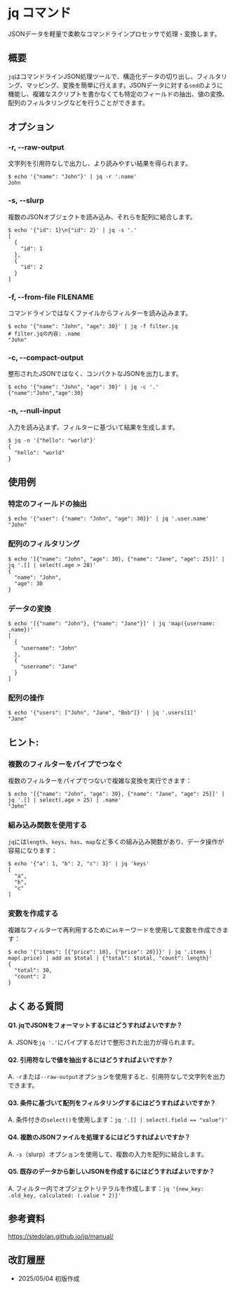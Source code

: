 # jq コマンド

JSONデータを軽量で柔軟なコマンドラインプロセッサで処理・変換します。

## 概要

`jq`はコマンドラインJSON処理ツールで、構造化データの切り出し、フィルタリング、マッピング、変換を簡単に行えます。JSONデータに対する`sed`のように機能し、複雑なスクリプトを書かなくても特定のフィールドの抽出、値の変換、配列のフィルタリングなどを行うことができます。

## オプション

### **-r, --raw-output**

文字列を引用符なしで出力し、より読みやすい結果を得られます。

```console
$ echo '{"name": "John"}' | jq -r '.name'
John
```

### **-s, --slurp**

複数のJSONオブジェクトを読み込み、それらを配列に結合します。

```console
$ echo '{"id": 1}\n{"id": 2}' | jq -s '.'
[
  {
    "id": 1
  },
  {
    "id": 2
  }
]
```

### **-f, --from-file FILENAME**

コマンドラインではなくファイルからフィルターを読み込みます。

```console
$ echo '{"name": "John", "age": 30}' | jq -f filter.jq
# filter.jqの内容: .name
"John"
```

### **-c, --compact-output**

整形されたJSONではなく、コンパクトなJSONを出力します。

```console
$ echo '{"name": "John", "age": 30}' | jq -c '.'
{"name":"John","age":30}
```

### **-n, --null-input**

入力を読み込まず、フィルターに基づいて結果を生成します。

```console
$ jq -n '{"hello": "world"}'
{
  "hello": "world"
}
```

## 使用例

### 特定のフィールドの抽出

```console
$ echo '{"user": {"name": "John", "age": 30}}' | jq '.user.name'
"John"
```

### 配列のフィルタリング

```console
$ echo '[{"name": "John", "age": 30}, {"name": "Jane", "age": 25}]' | jq '.[] | select(.age > 28)'
{
  "name": "John",
  "age": 30
}
```

### データの変換

```console
$ echo '[{"name": "John"}, {"name": "Jane"}]' | jq 'map({username: .name})'
[
  {
    "username": "John"
  },
  {
    "username": "Jane"
  }
]
```

### 配列の操作

```console
$ echo '{"users": ["John", "Jane", "Bob"]}' | jq '.users[1]'
"Jane"
```

## ヒント:

### 複数のフィルターをパイプでつなぐ

複数のフィルターをパイプでつないで複雑な変換を実行できます：

```console
$ echo '[{"name": "John", "age": 30}, {"name": "Jane", "age": 25}]' | jq '.[] | select(.age > 25) | .name'
"John"
```

### 組み込み関数を使用する

`jq`には`length`、`keys`、`has`、`map`など多くの組み込み関数があり、データ操作が容易になります：

```console
$ echo '{"a": 1, "b": 2, "c": 3}' | jq 'keys'
[
  "a",
  "b",
  "c"
]
```

### 変数を作成する

複雑なフィルターで再利用するために`as`キーワードを使用して変数を作成できます：

```console
$ echo '{"items": [{"price": 10}, {"price": 20}]}' | jq '.items | map(.price) | add as $total | {"total": $total, "count": length}'
{
  "total": 30,
  "count": 2
}
```

## よくある質問

#### Q1. jqでJSONをフォーマットするにはどうすればよいですか？
A. JSONを`jq '.'`にパイプするだけで整形された出力が得られます。

#### Q2. 引用符なしで値を抽出するにはどうすればよいですか？
A. `-r`または`--raw-output`オプションを使用すると、引用符なしで文字列を出力できます。

#### Q3. 条件に基づいて配列をフィルタリングするにはどうすればよいですか？
A. 条件付きの`select()`を使用します：`jq '.[] | select(.field == "value")'`

#### Q4. 複数のJSONファイルを処理するにはどうすればよいですか？
A. `-s`（slurp）オプションを使用して、複数の入力を配列に結合します。

#### Q5. 既存のデータから新しいJSONを作成するにはどうすればよいですか？
A. フィルター内でオブジェクトリテラルを作成します：`jq '{new_key: .old_key, calculated: (.value * 2)}'`

## 参考資料

https://stedolan.github.io/jq/manual/

## 改訂履歴

- 2025/05/04 初版作成